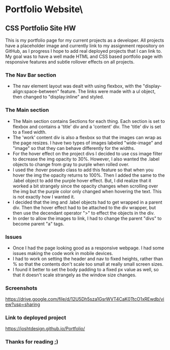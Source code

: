 # Portfolio Website\

## CSS Portfolio Site HW
This is my portfolio page for my current projects as a developer. All projects have a placeholder image and currently link to my assignment repository on GitHub, as I progress I hope to add real deployed projects that I can link to.
My goal was to have a well made HTML and CSS based portfolio page with responsive features and subtle rollover effects on all projects.

### The Nav Bar section
* The nav element layout was dealt with using flexbox, with the "display-align:space-between" feature. The links were made with a ul object, then changed to "display:inline" and styled.

### The Main section
* The Main section contains Sections for each thing. Each section is set to flexbox and contains a 'title' div and a 'content' div. The 'title' div is set to a fixed width.
* The 'work' content div is also a flexbox so that the images can wrap as the page resizes. I have two types of images labeled "wide-image" and "image" so that they can behave differently for the widths.
* For the hover effect on the project divs I decided to use css image filter to decrease the img opacity to 30%. However, I also wanted the .label objects to change from gray to purple when rolled over.
* I used the :hover pseudo class to add this feature so that when you hover the img the opacity returns to 100%. Then I added the same to the .label object to add the purple hover effect. But, I did realize that it worked a bit strangely since the opacity changes when scrolling over the img but the purple color only changed when hovering the text. This is not exactly how I wanted it.
* I decided that the img and .label objects had to get wrapped in a parent div. Then the hover effect had to be attached to the div wrapper, but then use the decendant operator ">" to effect the objects in the div.
* In order to allow the images to link, I had to change the parent "divs" to become parent "a" tags.

### Issues
* Once I had the page looking good as a responsive webpage. I had some issues making the code work in mobile devices. 
* I had to work on setting the header and nav to fixed heights, rather than % so that the contents don't scale too small at really small screen sizes.
* I found it better to set the body padding to a fixed px value as well, so that it doesn't scale strangely as the window size changes.

### Screenshots
https://drive.google.com/file/d/12U5Dh5sza1GsrWVT4CaK0TtcO1xREwdb/view?usp=sharing

### Link to deployed project
https://joshtdesign.github.io/Portfolio/

### Thanks for reading ;)
